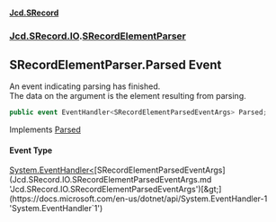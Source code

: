#### [Jcd.SRecord](index.md 'index')
### [Jcd.SRecord.IO](Jcd.SRecord.IO.md 'Jcd.SRecord.IO').[SRecordElementParser](Jcd.SRecord.IO.SRecordElementParser.md 'Jcd.SRecord.IO.SRecordElementParser')

## SRecordElementParser.Parsed Event

An event indicating parsing has finished.  
The data on the argument is the element resulting from parsing.

```csharp
public event EventHandler<SRecordElementParsedEventArgs> Parsed;
```

Implements [Parsed](Jcd.SRecord.IO.ISRecordElementParser.Parsed.md 'Jcd.SRecord.IO.ISRecordElementParser.Parsed')

#### Event Type
[System.EventHandler&lt;](https://docs.microsoft.com/en-us/dotnet/api/System.EventHandler-1 'System.EventHandler`1')[SRecordElementParsedEventArgs](Jcd.SRecord.IO.SRecordElementParsedEventArgs.md 'Jcd.SRecord.IO.SRecordElementParsedEventArgs')[&gt;](https://docs.microsoft.com/en-us/dotnet/api/System.EventHandler-1 'System.EventHandler`1')